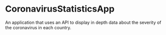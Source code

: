 # CoronavirusStatisticsApp
An application that uses an API to display in depth data about the severity of the coronavirus in each country.
